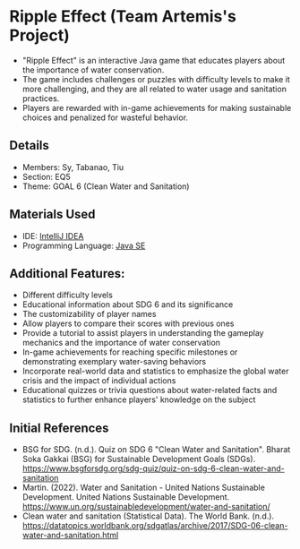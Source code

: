 # Ripple Effect (Team Artemis's Project)
- "Ripple Effect" is an interactive Java game that educates players about the importance of water conservation. 
- The game includes challenges or puzzles with difficulty levels to make it more challenging, and they are all related to water usage and sanitation practices. 
- Players are rewarded with in-game achievements for making sustainable choices and penalized for wasteful behavior. 

## Details
- Members: Sy, Tabanao, Tiu
- Section: EQ5
- Theme: GOAL 6 (Clean Water and Sanitation)

## Materials Used
- IDE: [IntelliJ IDEA](https://www.jetbrains.com/idea/)
- Programming Language: [Java SE](https://www.oracle.com/sg/java/technologies/downloads/)

## Additional Features: 
- Different difficulty levels
- Educational information about SDG 6 and its significance
- The customizability of player names
- Allow players to compare their scores with previous ones
- Provide a tutorial to assist players in understanding the gameplay mechanics and the importance of water conservation
- In-game achievements for reaching specific milestones or demonstrating exemplary water-saving behaviors
- Incorporate real-world data and statistics to emphasize the global water crisis and the impact of individual actions
- Educational quizzes or trivia questions about water-related facts and statistics to further enhance players' knowledge on the subject

## Initial References
- BSG for SDG. (n.d.). Quiz on SDG 6 "Clean Water and Sanitation". Bharat Soka Gakkai (BSG) for Sustainable Development Goals (SDGs). https://www.bsgforsdg.org/sdg-quiz/quiz-on-sdg-6-clean-water-and-sanitation
- Martin. (2022). Water and Sanitation - United Nations Sustainable Development. United Nations Sustainable Development. https://www.un.org/sustainabledevelopment/water-and-sanitation/
- Clean water and sanitation (Statistical Data). The World Bank. (n.d.). https://datatopics.worldbank.org/sdgatlas/archive/2017/SDG-06-clean-water-and-sanitation.html
